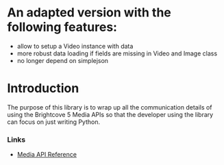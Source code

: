 # An adapted version with the following features:

 - allow to setup a Video instance with data
 - more robust data loading if fields are missing in Video and Image class
 - no longer depend on simplejson


# Introduction

The purpose of this library is to wrap up all the communication details 
of using the Brightcove 5 Media APIs so that the developer using the 
library can focus on just writing Python.


### Links

* [Media API Reference](http://support.brightcove.com/en/docs/media-api-reference)
